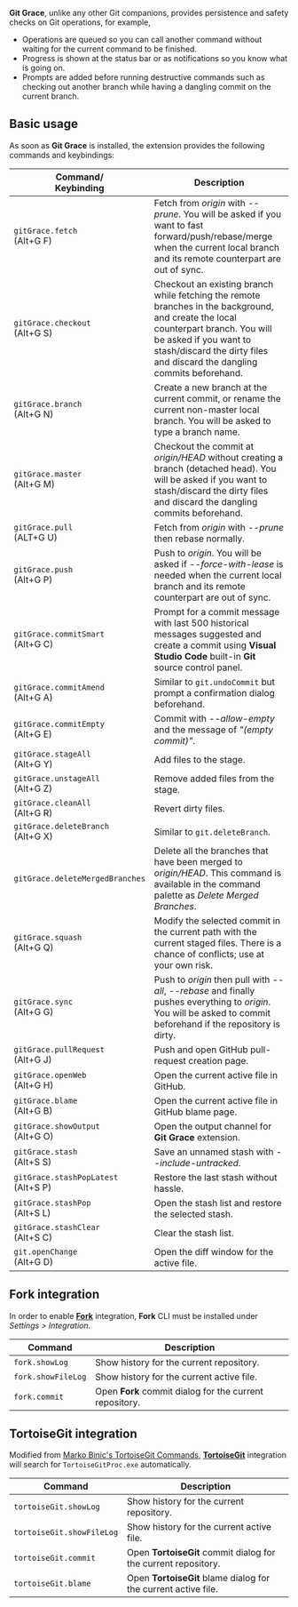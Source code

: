 **Git Grace**, unlike any other Git companions, provides persistence and safety checks on Git operations, for example,
- Operations are queued so you can call another command without waiting for the current command to be finished.
- Progress is shown at the status bar or as notifications so you know what is going on.
- Prompts are added before running destructive commands such as checking out another branch while having a dangling commit on the current branch.

## Basic usage

As soon as **Git Grace** is installed, the extension provides the following commands and keybindings:

|Command/<br>Keybinding|Description|
|---|---|
|`gitGrace.fetch`<br>(Alt+G F)|Fetch from _origin_ with _--prune_. You will be asked if you want to fast forward/push/rebase/merge when the current local branch and its remote counterpart are out of sync.|
|`gitGrace.checkout`<br>(Alt+G S)|Checkout an existing branch while fetching the remote branches in the background, and create the local counterpart branch. You will be asked if you want to stash/discard the dirty files and discard the dangling commits beforehand.|
|`gitGrace.branch`<br>(Alt+G N)|Create a new branch at the current commit, or rename the current non-master local branch. You will be asked to type a branch name.|
|`gitGrace.master`<br>(Alt+G M)|Checkout the commit at _origin/HEAD_ without creating a branch (detached head). You will be asked if you want to stash/discard the dirty files and discard the dangling commits beforehand.|
|`gitGrace.pull`<br>(ALT+G U)|Fetch from _origin_ with _--prune_ then rebase normally.|
|`gitGrace.push`<br>(Alt+G P)|Push to _origin_. You will be asked if _--force-with-lease_ is needed when the current local branch and its remote counterpart are out of sync.|
|`gitGrace.commitSmart`<br>(Alt+G C)|Prompt for a commit message with last 500 historical messages suggested and create a commit using **Visual Studio Code** built-in **Git** source control panel.|
|`gitGrace.commitAmend`<br>(Alt+G A)|Similar to `git.undoCommit` but prompt a confirmation dialog beforehand.|
|`gitGrace.commitEmpty`<br>(Alt+G E)|Commit with _--allow-empty_ and the message of _"(empty commit)"_.|
|`gitGrace.stageAll`<br>(Alt+G Y)|Add files to the stage.|
|`gitGrace.unstageAll`<br>(Alt+G Z)|Remove added files from the stage.|
|`gitGrace.cleanAll`<br>(Alt+G R)|Revert dirty files.|
|`gitGrace.deleteBranch`<br>(Alt+G X)|Similar to `git.deleteBranch`.|
|`gitGrace.deleteMergedBranches`|Delete all the branches that have been merged to _origin/HEAD_. This command is available in the command palette as _Delete Merged Branches_.|
|`gitGrace.squash`<br>(Alt+G Q)|Modify the selected commit in the current path with the current staged files. There is a chance of conflicts; use at your own risk.|
|`gitGrace.sync`<br>(Alt+G G)|Push to _origin_ then pull with _--all_, _--rebase_ and finally pushes everything to _origin_. You will be asked to commit beforehand if the repository is dirty.|
|`gitGrace.pullRequest`<br>(Alt+G J)|Push and open GitHub pull-request creation page.|
|`gitGrace.openWeb`<br>(Alt+G H)|Open the current active file in GitHub.|
|`gitGrace.blame`<br>(Alt+G B)|Open the current active file in GitHub blame page.|
|`gitGrace.showOutput`<br>(Alt+G O)|Open the output channel for **Git Grace** extension.|
|`gitGrace.stash`<br>(Alt+S S)|Save an unnamed stash with _--include-untracked_.|
|`gitGrace.stashPopLatest`<br>(Alt+S P)|Restore the last stash without hassle.|
|`gitGrace.stashPop`<br>(Alt+S L)|Open the stash list and restore the selected stash.|
|`gitGrace.stashClear`<br>(Alt+S C)|Clear the stash list.|
|`git.openChange`<br>(Alt+G D)|Open the diff window for the active file.|

## Fork integration

In order to enable [**Fork**](https://fork.dev/) integration, **Fork** CLI must be installed under _Settings > Integration_.

|Command|Description|
|---|---|
|`fork.showLog`|Show history for the current repository.|
|`fork.showFileLog`|Show history for the current active file.|
|`fork.commit`|Open **Fork** commit dialog for the current repository.|

## TortoiseGit integration

Modified from [Marko Binic's TortoiseGit Commands](https://marketplace.visualstudio.com/items?itemName=mbinic.tgit-cmds), [**TortoiseGit**](https://tortoisegit.org/) integration will search for `TortoiseGitProc.exe` automatically.

|Command|Description|
|---|---|
|`tortoiseGit.showLog`|Show history for the current repository.|
|`tortoiseGit.showFileLog`|Show history for the current active file.|
|`tortoiseGit.commit`|Open **TortoiseGit** commit dialog for the current repository.|
|`tortoiseGit.blame`|Open **TortoiseGit** blame dialog for the current active file.|
